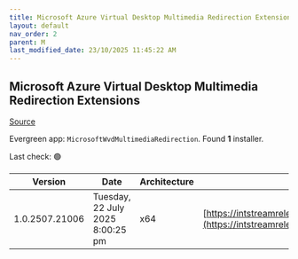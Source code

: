 ```yaml
---
title: Microsoft Azure Virtual Desktop Multimedia Redirection Extensions
layout: default
nav_order: 2
parent: M
last_modified_date: 23/10/2025 11:45:22 AM
---
```


## Microsoft Azure Virtual Desktop Multimedia Redirection Extensions

[Source](https://docs.microsoft.com/en-us/azure/virtual-desktop/multimedia-redirection)

Evergreen app: `MicrosoftWvdMultimediaRedirection`. Found **1** installer.

Last check: 🟢

| Version        | Date                             | Architecture | URI                                                                                                                                                                                          |
| -------------- | -------------------------------- | ------------ | -------------------------------------------------------------------------------------------------------------------------------------------------------------------------------------------- |
| 1.0.2507.21006 | Tuesday, 22 July 2025 8:00:25 pm | x64          | [https://intstreamreleases.z22.web.core.windows.net/MsMMRHostInstaller_1.0.2507.21006_x64.msi](https://intstreamreleases.z22.web.core.windows.net/MsMMRHostInstaller_1.0.2507.21006_x64.msi) |
